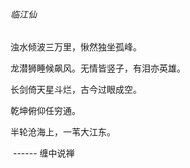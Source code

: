###### 临江仙

浊水倾波三万里，愀然独坐孤峰。

龙潜狮睡候飙风。无情皆竖子，有泪亦英雄。 

长剑倚天星斗烂，古今过眼成空。

乾坤俯仰任穷通。

半轮沧海上，一苇大江东。



​					------  缠中说禅

